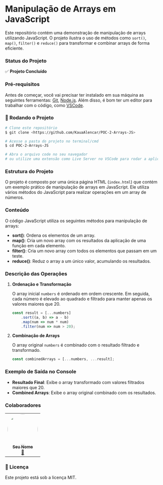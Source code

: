 # **Manipulação de Arrays em JavaScript**

Este repositório contém uma demonstração de manipulação de arrays utilizando JavaScript. O projeto ilustra o uso de métodos como `sort()`, `map()`, `filter()` e `reduce()` para transformar e combinar arrays de forma eficiente.

### **Status do Projeto**

✅ **Projeto Concluído**

### **Pré-requisitos**

Antes de começar, você vai precisar ter instalado em sua máquina as seguintes ferramentas:
[Git](https://git-scm.com/), [Node.js](https://nodejs.org/en/).
Além disso, é bom ter um editor para trabalhar com o código, como [VSCode](https://code.visualstudio.com/).

### **🎲 Rodando o Projeto**

```bash
# Clone este repositório
$ git clone <https://github.com/KauaAlencar/POC-2-Arrays-JS>

# Acesse a pasta do projeto no terminal/cmd
$ cd POC-2-Arrays-JS

# Abra o arquivo code no seu navegador
# ou utilize uma extensão como Live Server no VSCode para rodar a aplicação.
```

### **Estrutura do Projeto**

O projeto é composto por uma única página HTML (`index.html`) que contém um exemplo prático de manipulação de arrays em JavaScript. Ele utiliza vários métodos do JavaScript para realizar operações em um array de números.

### **Conteúdo**

O código JavaScript utiliza os seguintes métodos para manipulação de arrays:

- **sort()**: Ordena os elementos de um array.
- **map()**: Cria um novo array com os resultados da aplicação de uma função em cada elemento.
- **filter()**: Cria um novo array com todos os elementos que passam em um teste.
- **reduce()**: Reduz o array a um único valor, acumulando os resultados.

### **Descrição das Operações**

1. **Ordenação e Transformação**

   O array inicial `numbers` é ordenado em ordem crescente. Em seguida, cada número é elevado ao quadrado e filtrado para manter apenas os valores maiores que 20.

   ```javascript
   const result = [...numbers]
       .sort((a, b) => a - b)
       .map(num => num * num)
       .filter(num => num > 20);
   ```

2. **Combinação de Arrays**

   O array original `numbers` é combinado com o resultado filtrado e transformado.

   ```javascript
   const combinedArrays = [...numbers, ...result];
   ```

### **Exemplo de Saída no Console**

- **Resultado Final**: Exibe o array transformado com valores filtrados maiores que 20.
- **Combined Arrays**: Exibe o array original combinado com os resultados.

### **Colaboradores**
   <table>
  <tr>
    <td align="center"><a href="https://github.com/usuario"><img style="border-radius: 50%;" src="https://avatars.githubusercontent.com/u/xxxxxx?v=4" width="100px;" alt=""/><br /><sub><b>Seu Nome</b></sub></a><br /><a href="https://github.com/usuario" title="Github">🚀</a></td>
  </tr>
</table>

### **📝 Licença**

Este projeto está sob a licença MIT.
